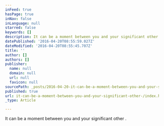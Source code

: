 ```yaml
---
inFeed: true
hasPage: true
inNav: false
inLanguage: null
starred: false
keywords: []
description: It can be a moment between you and your significant other .
datePublished: '2016-04-20T08:55:59.027Z'
dateModified: '2016-04-20T08:55:45.707Z'
title: ''
author: []
authors: []
publisher:
  name: null
  domain: null
  url: null
  favicon: null
sourcePath: _posts/2016-04-20-it-can-be-a-moment-between-you-and-your-significant-other-.md
published: true
url: it-can-be-a-moment-between-you-and-your-significant-other-/index.html
_type: Article

---
```

It can be a moment between you and your significant other .